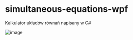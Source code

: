 # simultaneous-equations-wpf
Kalkulator układów równań napisany w C#

![image](https://github.com/user-attachments/assets/64538a38-eb47-4cd1-bb09-12343799f66a)
